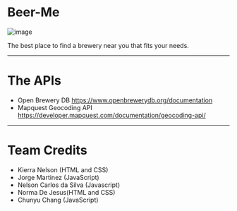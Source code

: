 # Beer-Me

![image](https://user-images.githubusercontent.com/81602695/125179651-42760a00-e1be-11eb-8425-0a16b7144031.png)


  The best place to find a brewery near you that fits your needs. 

---

# The APIs
- Open Brewery DB 
https://www.openbrewerydb.org/documentation
- Mapquest Geocoding API
https://developer.mapquest.com/documentation/geocoding-api/


---
# Team Credits 
- Kierra Nelson (HTML and CSS)
- Jorge Martinez (JavaScript)
- Nelson Carlos da Silva (Javascript)
- Norma De Jesus(HTML and CSS)
- Chunyu Chang (JavaScript)

